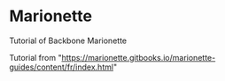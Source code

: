 # Marionette
Tutorial of Backbone Marionette

Tutorial from "https://marionette.gitbooks.io/marionette-guides/content/fr/index.html"
